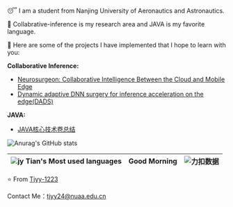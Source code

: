 😴 I am a student from Nanjing University of Aeronautics and Astronautics. 

📗 Collabrative-inference is my research area and JAVA is my favorite language.

🥳 Here are some of the projects I have implemented that I hope to learn with you:

**Collaborative Inference:**

+ [Neurosurgeon: Collaborative Intelligence Between the Cloud and Mobile Edge](https://github.com/Tjyy-1223/Neurosurgeon)
+ [Dynamic adaptive DNN surgery for inference acceleration on the edge(DADS)](https://github.com/Tjyy-1223/DADS)

**JAVA:**

+ [JAVA核心技术卷总结](https://github.com/Tjyy-1223/Core-Java-Volumn)



![Anurag's GitHub stats](https://github-readme-stats-sigma-five.vercel.app/api?username=Tjyy-1223&theme=deafult&show_icons=true)



| ![jy Tian's Most used languages](https://github-readme-stats-sigma-five.vercel.app/api/top-langs/?username=Tjyy-1223&layout=compact&hide_border=true&langs_count=10) | Good Morning | ![力扣数据](https://stats.justsong.cn/api/leetcode?username=Jy_Tian&cn=true) |
| :----------------------------------------------------------: | :----------: | :----------------------------------------------------------: |



⭐️ From [Tjyy-1223](https://github.com/Tjyy-1223)

Contact Me：tjyy24@nuaa.edu.cn
